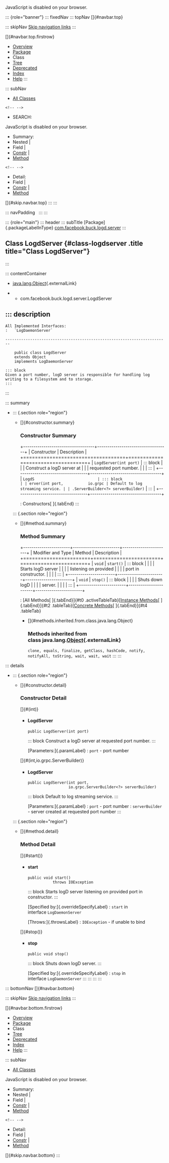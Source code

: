 <div>

JavaScript is disabled on your browser.

</div>

::: {role="banner"}
::: fixedNav
::: topNav
[]{#navbar.top}

::: skipNav
[Skip navigation links](#skip.navbar.top "Skip navigation links")
:::

[]{#navbar.top.firstrow}

-   [Overview](../../../../../index.html)
-   [Package](package-summary.html)
-   Class
-   [Tree](package-tree.html)
-   [Deprecated](../../../../../deprecated-list.html)
-   [Index](../../../../../index-all.html)
-   [Help](../../../../../help-doc.html)
:::

::: subNav
-   [All Classes](../../../../../allclasses.html)

```{=html}
<!-- -->
```
-   SEARCH:

<div>

<div>

JavaScript is disabled on your browser.

</div>

</div>

<div>

-   Summary: 
-   Nested \| 
-   Field \| 
-   [Constr](#constructor.summary) \| 
-   [Method](#method.summary)

```{=html}
<!-- -->
```
-   Detail: 
-   Field \| 
-   [Constr](#constructor.detail) \| 
-   [Method](#method.detail)

</div>

[]{#skip.navbar.top}
:::
:::

::: navPadding
 
:::
:::

::: {role="main"}
::: header
::: subTitle
[Package]{.packageLabelInType} [com.facebook.buck.logd.server](package-summary.html)
:::

## Class LogdServer {#class-logdserver .title title="Class LogdServer"}
:::

::: contentContainer
-   [java.lang.Object](http://docs.oracle.com/javase/7/docs/api/java/lang/Object.html?is-external=true "class or interface in java.lang"){.externalLink}

-   -   com.facebook.buck.logd.server.LogdServer

::: description
-   

    All Implemented Interfaces:
    :   `LogDaemonServer`

    ------------------------------------------------------------------------

        public class LogdServer
        extends Object
        implements LogDaemonServer

    ::: block
    Given a port number, logD server is responsible for handling log
    writing to a filesystem and to storage.
    :::
:::

::: summary
-   ::: {.section role="region"}
    -   []{#constructor.summary}

        ### Constructor Summary

        +-----------------------------------+-----------------------------------+
        | Constructor                       | Description                       |
        +===================================+===================================+
        | `LogdServer​(int port)`            | ::: block                         |
        |                                   | Construct a logD server at        |
        |                                   | requested port number.            |
        |                                   | :::                               |
        +-----------------------------------+-----------------------------------+
        | `LogdS                            | ::: block                         |
        | erver​(int port,           io.grpc | Default to log streaming service. |
        | .ServerBuilder<?> serverBuilder)` | :::                               |
        +-----------------------------------+-----------------------------------+

        : Constructors[ ]{.tabEnd}
    :::

    ::: {.section role="region"}
    -   []{#method.summary}

        ### Method Summary

        +-----------------------+-----------------------+-----------------------+
        | Modifier and Type     | Method                | Description           |
        +=======================+=======================+=======================+
        | `void`                | `start()`             | ::: block             |
        |                       |                       | Starts logD server    |
        |                       |                       | listening on provided |
        |                       |                       | port in constructor.  |
        |                       |                       | :::                   |
        +-----------------------+-----------------------+-----------------------+
        | `void`                | `stop()`              | ::: block             |
        |                       |                       | Shuts down logD       |
        |                       |                       | server.               |
        |                       |                       | :::                   |
        +-----------------------+-----------------------+-----------------------+

        : [All Methods[ ]{.tabEnd}]{#t0 .activeTableTab}[[Instance
        Methods](javascript:show(2);)[ ]{.tabEnd}]{#t2
        .tableTab}[[Concrete
        Methods](javascript:show(8);)[ ]{.tabEnd}]{#t4 .tableTab}

        -   []{#methods.inherited.from.class.java.lang.Object}

            ### Methods inherited from class java.lang.[Object](http://docs.oracle.com/javase/7/docs/api/java/lang/Object.html?is-external=true "class or interface in java.lang"){.externalLink}

            `clone, equals, finalize, getClass, hashCode, notify, notifyAll, toString, wait, wait, wait`
    :::
:::

::: details
-   ::: {.section role="region"}
    -   []{#constructor.detail}

        ### Constructor Detail

        []{#<init>(int)}

        -   #### LogdServer

                public LogdServer​(int port)

            ::: block
            Construct a logD server at requested port number.
            :::

            [Parameters:]{.paramLabel}
            :   `port` - port number

        []{#<init>(int,io.grpc.ServerBuilder)}

        -   #### LogdServer

                public LogdServer​(int port,
                                  io.grpc.ServerBuilder<?> serverBuilder)

            ::: block
            Default to log streaming service.
            :::

            [Parameters:]{.paramLabel}
            :   `port` - port number
            :   `serverBuilder` - server created at requested port
                number
    :::

    ::: {.section role="region"}
    -   []{#method.detail}

        ### Method Detail

        []{#start()}

        -   #### start

            ``` methodSignature
            public void start()
                       throws IOException
            ```

            ::: block
            Starts logD server listening on provided port in
            constructor.
            :::

            [Specified by:]{.overrideSpecifyLabel}
            :   `start` in interface `LogDaemonServer`

            [Throws:]{.throwsLabel}
            :   `IOException` - if unable to bind

        []{#stop()}

        -   #### stop

            ``` methodSignature
            public void stop()
            ```

            ::: block
            Shuts down logD server.
            :::

            [Specified by:]{.overrideSpecifyLabel}
            :   `stop` in interface `LogDaemonServer`
    :::
:::
:::
:::

::: bottomNav
[]{#navbar.bottom}

::: skipNav
[Skip navigation links](#skip.navbar.bottom "Skip navigation links")
:::

[]{#navbar.bottom.firstrow}

-   [Overview](../../../../../index.html)
-   [Package](package-summary.html)
-   Class
-   [Tree](package-tree.html)
-   [Deprecated](../../../../../deprecated-list.html)
-   [Index](../../../../../index-all.html)
-   [Help](../../../../../help-doc.html)
:::

::: subNav
-   [All Classes](../../../../../allclasses.html)

<div>

<div>

JavaScript is disabled on your browser.

</div>

</div>

<div>

-   Summary: 
-   Nested \| 
-   Field \| 
-   [Constr](#constructor.summary) \| 
-   [Method](#method.summary)

```{=html}
<!-- -->
```
-   Detail: 
-   Field \| 
-   [Constr](#constructor.detail) \| 
-   [Method](#method.detail)

</div>

[]{#skip.navbar.bottom}
:::
